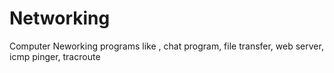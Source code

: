 # Networking
Computer Neworking programs like , chat program, file transfer, web server, icmp pinger, tracroute
